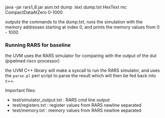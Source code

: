 java -jar rars1_6.jar asm.txt dump .text dump.txt HexText mc CompactDataAtZero 0-1000

outputs the commands to the dump.txt, runs the simulation with the memory addresses starting at index 0, and prints the memory values from 0 - 1000

### Running RARS for baseline
the UVM uses the RARS simulator for comparing with the output of the dut (pipelined riscv processor)

the UVM C++ library will make a syscall to run the RARS simulator, and uses the `parse.pl` perl script to parse the result which will then be fed back into c++.

Important files:
- test/simulator_output.txt : RARS cmd line output
- test/registers.txt : register values from RARS newline separated
- test/memory.txt : memory values from RARS newline separated
